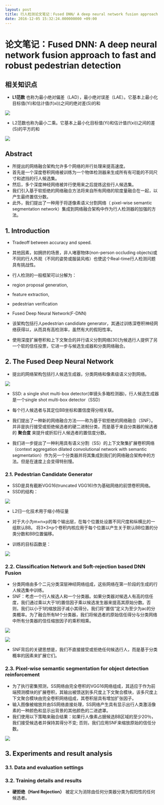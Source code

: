 ```yaml
---
layout: post
title: 行人检测论文笔记：Fused DNN/ A deep neural network fusion approach to fast and robust pedestrian detection
date: 2016-12-05 15:32:24.000000000 +09:00
---
```


# 论文笔记：Fused DNN: A deep neural network fusion approach to fast and robust pedestrian detection
## 相关知识点

* **L1范数** 也称为最小绝对偏差（LAD），最小绝对误差（LAE）。它基本上最小化目标值(Yi)和估计值(f(xi))之间的绝对差(S)的和

![](https://ww2.sinaimg.cn/large/006tKfTcgw1fbfqk8unvtj306d0273ye.jpg)

* L2范数也称为最小二乘。它基本上最小化目标值(Yi)和估计值(f(xi))之间的差(S)的平方的和

![](https://ww4.sinaimg.cn/large/006tKfTcgw1fbfqk9chp0j305w01wjra.jpg)

## Abstract

* 所提出的网络融合架构允许多个网络的并行处理来提高速度。
* 首先是一个深度卷积网络被训练为一个物体检测器来生成所有有可能的不同尺寸和遮挡的行人候选集。
* 然后，多个深度神经网络被并行使用来之后提炼这些行人候选集。
* 我们引入基于软拒绝的网络融合方法将来自所有网络的软度量融合在一起，以产生最终置信分数。
* 此外，我们提出了一种用于将逐像素语义分割网络（ pixel-wise semantic segmentation network）集成到网络融合架构中作为行人检测器的加强的方法。

## 1. Introduction

* Tradeoff between accuracy and speed.
* 其他因素，如拥挤的场景，非人堵塞物体(non-person occluding objects)或不同的行人外观（不同的姿势或服装风格）也使这个Real-time行人检测问题具有挑战性。
* 行人检测的一般框架可以分解为：
* region proposal generation,
* feature extraction,
* pedestrian verification

* Fused Deep Neural Network(F-DNN)
* 该架构包括行人pedestrian candidiate generator，其通过训练深卷积神经网络获得以，从而具有高检测率，虽然有大的假阳性率。
* 使用深度扩展卷积和上下文聚合的并行语义分割网络[30]为候选行人提供了另一个软的信任投票，它进一步与候选生成器和分类网络融合。

## 2. The Fused Deep Neural Network

* 提出的网络架构包括行人候选生成器，分类网络和像素级语义分割网络。

![](https://ww4.sinaimg.cn/large/006tKfTcgw1fbfqk6f5o3j30q00iumyv.jpg)

* SSD: a single shot multi-box detector(单镜头多箱检测器)，行人候选生成器是一个single shot multi-box detector（SSD）

* 每个行人候选者与其定位BB坐标和置信度得分相关联。
* 我们提出了一种新的网络融合方法——称为基于软拒绝的网络融合（SNF）。并非是执行接受或拒绝候选者的硬二进制分类，而是基于来自分类器的候选者的 **聚合度** 来提升或折扣行人候选者的置信度分数。
* 我们进一步提出了一种利用具有语义分割（SS）的上下文聚集扩展卷积网络（context aggregation dilated convolutional network with semantic segmentation）作为另一个分类器并将其集成到我们的网络融合架构中的方法。但是在速度上会变得特别慢。

### 2.1. Pedestrian Candidate Generator

* SSD是具有截断VGG16(truncated VGG16)作为基础网络的前馈卷积网络。
* SSD的结构：

![](https://ww3.sinaimg.cn/large/006tKfTcgw1fbfqk7e7e6j30pe07rgmh.jpg)

* L2归一化技术用于缩小特征量

* 对于大小为m×n×p的每个输出层，在每个位置处设置不同尺度和纵横比的一组默认BB。 将3×3×p个卷积内核应用于每个位置以产生关于默认BB位置的分类分数和BB位置偏移。
* 训练的目标函数是：

![](https://ww2.sinaimg.cn/large/006tKfTcgw1fbfqka1k2nj306u01nq2u.jpg)

### 2.2. Classiﬁcation Network and Soft-rejection based DNN Fusion

* 分类网络由多个二元分类深层神经网络组成，这些网络在第一阶段的生成的行人候选集中训练。
* SNF：考虑一个行人候选人和一个分类器。如果分类器对候选人有高的信任度，我们通过乘以大于1的置信因子乘以候选发生器来提高其原始分数。否则，我们以小于1的缩放因子减小其得分。我们将“置信”定义为至少为ac的分类概率。为了融合所有M个分类器，我们将候选者的原始信任得分与分类网络中所有分类器的信任缩放因子的乘积相乘。

![](https://ww3.sinaimg.cn/large/006tKfTcgw1fbfqkaszbpj30q202qt9i.jpg)

![](https://ww1.sinaimg.cn/large/006tKfTcgw1fbfqkaaiiij3086024t8n.jpg)

* SNF背后的关键思想是，我们不直接接受或拒绝任何候选行人，而是基于分类概率的因素来扩展它们。

### 2.3. Pixel-wise semantic segmentation for object detection reinforcement

* 为了执行密集预测，SS网络由完全卷积的VGG16网络组成，其适应于作为前端预测模块的扩展卷积，其输出被馈送到多尺度上下文聚合模块，该多尺度上下文聚合模块由完全卷积网络组成，其卷积层具有增加扩张因子。
* 输入图像被缩放并由SS网络直接处理，SS网络产生具有显示出行人类激活像素的一种颜色和显示出背景的其他颜色的二进遮罩。
* 我们使用以下策略来融合结果：如果行人像素占据候选BB区域的至少20％，我们接受候选者并保持其得分不变; 否则，我们应用SNF来缩放原始的信任分数。

![](https://ww4.sinaimg.cn/large/006tKfTcgw1fbfqkbeg8wj30g002cwen.jpg)

## 3. Experiments and result analysis

### 3.1. Data and evaluation settings

### 3.2. Training details and results

* **硬拒绝（Hard Rejection）** 被定义为消除由任何分类器分类为假阳性的任何候选者。

